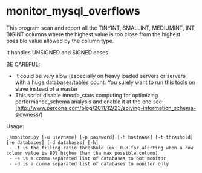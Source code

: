 # monitor_mysql_overflows

This program scan and report all the TINYINT, SMALLINT, MEDIUMINT, INT, BIGINT columns where the highest value is too
close from the highest possible value allowed by the column type.

It handles UNSIGNED and SIGNED cases

BE CAREFUL:
 - It could be very slow (especially on heavy loaded servers or servers with a huge databases/tables count.
 You surely want to run this tools on slave instead of a master
 - This script disable innodb_stats computing for optimizing performance_schema analysis and enable it at the end
 see: [http://www.percona.com/blog/2011/12/23/solving-information_schema-slowness/]

Usage:

```
./monitor.py [-u username] [-p password] [-h hostname] [-t threshold] [-e databases] [-d databases] [-h]
 - -t is the filling ratio threshold (ex: 0.8 for alerting when a row column value is 80% higher than tha max possible column)
 - -e is a comma separated list of databases to not monitor
 - -d is a comma separated list of databases to monitor only
``` 


